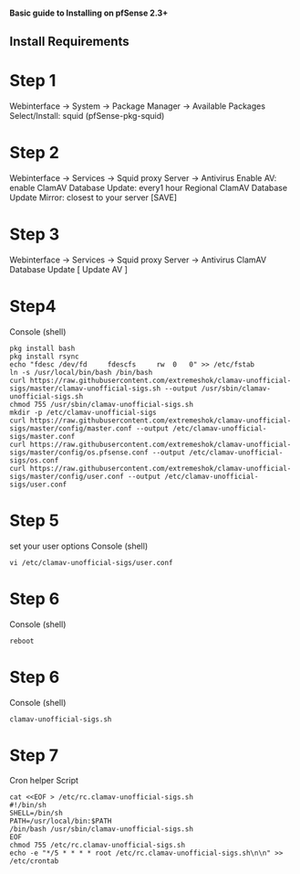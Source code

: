 #### Basic guide to Installing on pfSense 2.3+

## Install Requirements
# Step 1
Webinterface -> System -> Package Manager -> Available Packages
Select/Install: squid (pfSense-pkg-squid)

# Step 2
Webinterface -> Services -> Squid proxy Server -> Antivirus
Enable AV: enable
ClamAV Database Update: every1 hour
Regional ClamAV Database Update Mirror: closest to your server
[SAVE]

# Step 3
Webinterface -> Services -> Squid proxy Server -> Antivirus
ClamAV Database Update [ Update AV ]

# Step4
Console (shell)
```
pkg install bash
pkg install rsync
echo "fdesc	/dev/fd		fdescfs		rw	0	0" >> /etc/fstab
ln -s /usr/local/bin/bash /bin/bash
curl https://raw.githubusercontent.com/extremeshok/clamav-unofficial-sigs/master/clamav-unofficial-sigs.sh --output /usr/sbin/clamav-unofficial-sigs.sh
chmod 755 /usr/sbin/clamav-unofficial-sigs.sh
mkdir -p /etc/clamav-unofficial-sigs
curl https://raw.githubusercontent.com/extremeshok/clamav-unofficial-sigs/master/config/master.conf --output /etc/clamav-unofficial-sigs/master.conf
curl https://raw.githubusercontent.com/extremeshok/clamav-unofficial-sigs/master/config/os.pfsense.conf --output /etc/clamav-unofficial-sigs/os.conf
curl https://raw.githubusercontent.com/extremeshok/clamav-unofficial-sigs/master/config/user.conf --output /etc/clamav-unofficial-sigs/user.conf
````

# Step 5
set your user options
Console (shell)
```
vi /etc/clamav-unofficial-sigs/user.conf
```

# Step 6
Console (shell)
```
reboot
```

# Step 6
Console (shell)
```
clamav-unofficial-sigs.sh
```

# Step 7
Cron helper Script
```
cat <<EOF > /etc/rc.clamav-unofficial-sigs.sh
#!/bin/sh
SHELL=/bin/sh
PATH=/usr/local/bin:$PATH
/bin/bash /usr/sbin/clamav-unofficial-sigs.sh
EOF
chmod 755 /etc/rc.clamav-unofficial-sigs.sh
echo -e "*/5 * * * * root /etc/rc.clamav-unofficial-sigs.sh\n\n" >> /etc/crontab
```
